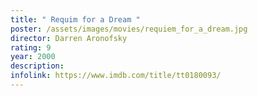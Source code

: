```yaml
---
title: " Requim for a Dream "
poster: /assets/images/movies/requiem_for_a_dream.jpg
director: Darren Aronofsky
rating: 9
year: 2000
description:
infolink: https://www.imdb.com/title/tt0180093/
---
```

